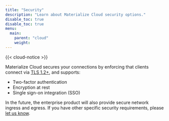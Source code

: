 ```yaml
---
title: "Security"
description: "Learn about Materialize Cloud security options."
disable_toc: true
disable_toc: true
menu:
  main:
    parent: "cloud"
    weight:
---
```


{{< cloud-notice >}}

Materialize Cloud secures your connections by enforcing that clients connect via
[TLS 1.2+](https://en.wikipedia.org/wiki/Transport_Layer_Security), and supports:

* Two-factor authentication
* Encryption at rest
* Single sign-on integration (SSO)

In the future, the enterprise product will also provide secure network ingress and egress. If you have other specific security requirements, please [let us know](../support).
